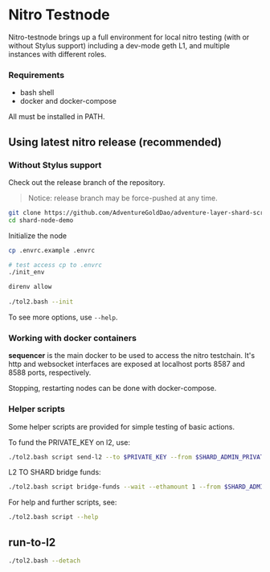 # Nitro Testnode

Nitro-testnode brings up a full environment for local nitro testing (with or without Stylus support) including a dev-mode geth L1, and multiple instances with different roles.

### Requirements

* bash shell
* docker and docker-compose

All must be installed in PATH.

## Using latest nitro release (recommended)

### Without Stylus support

Check out the release branch of the repository.

> Notice: release branch may be force-pushed at any time.

```bash
git clone https://github.com/AdventureGoldDao/adventure-layer-shard-scripts.git
cd shard-node-demo
```

Initialize the node

```bash
cp .envrc.example .envrc

# test access cp to .envrc
./init_env

direnv allow
 
./tol2.bash --init
```
To see more options, use `--help`.

### Working with docker containers

**sequencer** is the main docker to be used to access the nitro testchain. It's http and websocket interfaces are exposed at localhost ports 8587 and 8588 ports, respectively.

Stopping, restarting nodes can be done with docker-compose.

### Helper scripts

Some helper scripts are provided for simple testing of basic actions.

To fund the PRIVATE_KEY  on l2, use:

```bash
./tol2.bash script send-l2 --to $PRIVATE_KEY --from $SHARD_ADMIN_PRIVATE_KEY --ethamount 1
```

L2 TO SHARD bridge funds:
```bash
./tol2.bash script bridge-funds --wait --ethamount 1 --from $SHARD_ADMIN_PRIVATE_KEY

```
For help and further scripts, see:

```bash
./tol2.bash script --help
```

## run-to-l2
```bash
./tol2.bash --detach
```

